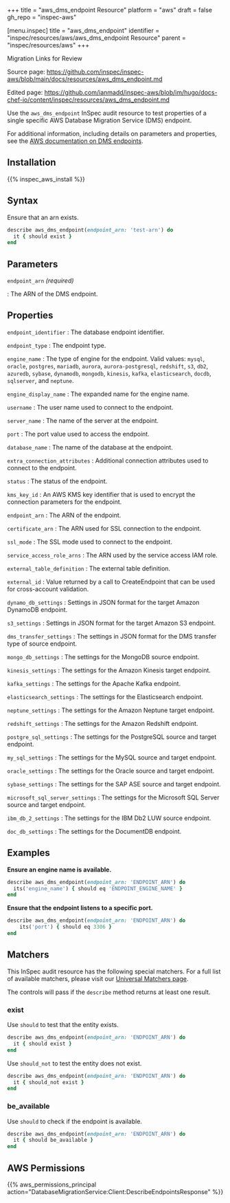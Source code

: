 +++
title = "aws_dms_endpoint Resource"
platform = "aws"
draft = false
gh_repo = "inspec-aws"

[menu.inspec]
title = "aws_dms_endpoint"
identifier = "inspec/resources/aws/aws_dms_endpoint Resource"
parent = "inspec/resources/aws"
+++

<div class="admonition-note">
<p class="admonition-note-title">Migration Links for Review</p>
<div class="admonition-note-text">
<p>Source page: <a href="https://github.com/inspec/inspec-aws/blob/main/docs/resources/aws_dms_endpoint.md">https://github.com/inspec/inspec-aws/blob/main/docs/resources/aws_dms_endpoint.md</a></p>
<p>Edited page: <a href="https://github.com/ianmadd/inspec-aws/blob/im/hugo/docs-chef-io/content/inspec/resources/aws_dms_endpoint.md">https://github.com/ianmadd/inspec-aws/blob/im/hugo/docs-chef-io/content/inspec/resources/aws_dms_endpoint.md</a></p>
</div>
</div>


Use the `aws_dms_endpoint` InSpec audit resource to test properties of a single specific AWS Database Migration Service (DMS) endpoint.

For additional information, including details on parameters and properties, see the [AWS documentation on DMS endpoints](https://docs.aws.amazon.com/AWSCloudFormation/latest/UserGuide/aws-resource-dms-endpoint.html).

## Installation

{{% inspec_aws_install %}}

## Syntax

Ensure that an arn exists.

```ruby
describe aws_dms_endpoint(endpoint_arn: 'test-arn') do
  it { should exist }
end
```

## Parameters

`endpoint_arn` _(required)_

: The ARN of the DMS endpoint.

## Properties

`endpoint_identifier`
: The database endpoint identifier.

`endpoint_type`
: The endpoint type.

`engine_name`
: The type of engine for the endpoint. Valid values: `mysql`, `oracle`, `postgres`, `mariadb`, `aurora`, `aurora-postgresql`, `redshift`, `s3`, `db2`, `azuredb`, `sybase`, `dynamodb`, `mongodb`, `kinesis`, `kafka`, `elasticsearch`, `docdb`, `sqlserver`, and `neptune`.

`engine_display_name`
: The expanded name for the engine name.

`username`
: The user name used to connect to the endpoint.

`server_name`
: The name of the server at the endpoint.

`port`
: The port value used to access the endpoint.

`database_name`
: The name of the database at the endpoint.

`extra_connection_attributes`
: Additional connection attributes used to connect to the endpoint.

`status`
: The status of the endpoint.

`kms_key_id`
: An AWS KMS key identifier that is used to encrypt the connection parameters for the endpoint.

`endpoint_arn`
: The ARN of the endpoint.

`certificate_arn`
: The ARN used for SSL connection to the endpoint.

`ssl_mode`
: The SSL mode used to connect to the endpoint.

`service_access_role_arns`
: The ARN used by the service access IAM role.

`external_table_definition`
: The external table definition.

`external_id`
: Value returned by a call to CreateEndpoint that can be used for cross-account validation.

`dynamo_db_settings`
: Settings in JSON format for the target Amazon DynamoDB endpoint.

`s3_settings`
: Settings in JSON format for the target Amazon S3 endpoint.

`dms_transfer_settings`
: The settings in JSON format for the DMS transfer type of source endpoint.

`mongo_db_settings`
: The settings for the MongoDB source endpoint.

`kinesis_settings`
: The settings for the Amazon Kinesis target endpoint.

`kafka_settings`
: The settings for the Apache Kafka endpoint.

`elasticsearch_settings`
: The settings for the Elasticsearch endpoint.

`neptune_settings`
: The settings for the Amazon Neptune target endpoint.

`redshift_settings`
: The settings for the Amazon Redshift endpoint.

`postgre_sql_settings`
: The settings for the PostgreSQL source and target endpoint.

`my_sql_settings`
: The settings for the MySQL source and target endpoint.

`oracle_settings`
: The settings for the Oracle source and target endpoint.

`sybase_settings`
: The settings for the SAP ASE source and target endpoint.

`microsoft_sql_server_settings`
: The settings for the Microsoft SQL Server source and target endpoint.

`ibm_db_2_settings`
: The settings for the IBM Db2 LUW source endpoint.

`doc_db_settings`
: The settings for the DocumentDB endpoint.

## Examples

**Ensure an engine name is available.**

```ruby
describe aws_dms_endpoint(endpoint_arn: 'ENDPOINT_ARN') do
  its('engine_name') { should eq 'ENDPOINT_ENGINE_NAME' }
end
```

**Ensure that the endpoint listens to a specific port.**

```ruby
describe aws_dms_endpoint(endpoint_arn: 'ENDPOINT_ARN') do
    its('port') { should eq 3306 }
end
```

## Matchers

This InSpec audit resource has the following special matchers. For a full list of available matchers, please visit our [Universal Matchers page](https://www.inspec.io/docs/reference/matchers/).

The controls will pass if the `describe` method returns at least one result.

### exist

Use `should` to test that the entity exists.

```ruby
describe aws_dms_endpoint(endpoint_arn: 'ENDPOINT_ARN') do
  it { should exist }
end
```

Use `should_not` to test the entity does not exist.

```ruby
describe aws_dms_endpoint(endpoint_arn: 'ENDPOINT_ARN') do
  it { should_not exist }
end
```

### be_available

Use `should` to check if the endpoint is available.

```ruby
describe aws_dms_endpoint(endpoint_arn: 'ENDPOINT_ARN') do
  it { should be_available }
end
```

## AWS Permissions

{{% aws_permissions_principal action="DatabaseMigrationService:Client:DescribeEndpointsResponse" %}}
